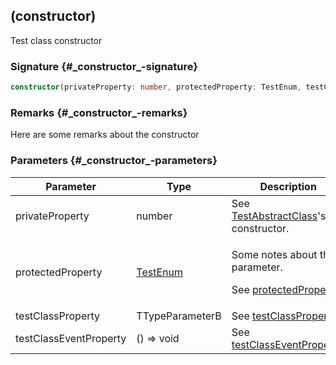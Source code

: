 ## (constructor)

Test class constructor

### Signature {#\_constructor\_-signature}

```typescript
constructor(privateProperty: number, protectedProperty: TestEnum, testClassProperty: TTypeParameterB, testClassEventProperty: () => void);
```

### Remarks {#\_constructor\_-remarks}

Here are some remarks about the constructor

### Parameters {#\_constructor\_-parameters}

| Parameter | Type | Description |
| --- | --- | --- |
| privateProperty | number | See [TestAbstractClass](docs/test-suite-a/testabstractclass-class)'s constructor. |
| protectedProperty | [TestEnum](docs/test-suite-a/testenum-enum) | <p>Some notes about the parameter.</p><p>See <a href="docs/test-suite-a/testabstractclass-protectedproperty-property">protectedProperty</a>.</p> |
| testClassProperty | TTypeParameterB | See [testClassProperty](docs/test-suite-a/testclass-testclassproperty-property). |
| testClassEventProperty | () => void | See [testClassEventProperty](docs/test-suite-a/testclass-testclasseventproperty-property). |
